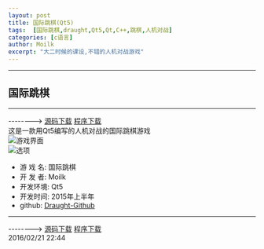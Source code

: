 ```yaml
---
layout: post
title: 国际跳棋(Qt5)
tags:  [国际跳棋,draught,Qt5,Qt,C++,跳棋,人机对战]
categories: [c语言]
author: Moilk
excerpt: "大二时候的课设,不错的人机对战游戏"
---
```


-------------------------------------
## 国际跳棋
-------------------------------------
--------> [源码下载](https://codeload.github.com/Moilk/Draughts/zip/master) [程序下载](https://codeload.github.com/Moilk/Draughts/zip/release)  
这是一款用Qt5编写的人机对战的国际跳棋游戏  
![游戏界面](http://duras.wang/img/projects/draught/game.png)  
![选项](http://duras.wang/img/projects/draught/option.png)  

+ 游 戏 名: 国际跳棋  
+ 开 发 者: Moilk  
+ 开发环境: Qt5  
+ 开发时间: 2015年上半年    
+ github: [Draught-Github](https://github.com/Moilk/Draughts)  

-----------------------------------------

--------> [源码下载](https://codeload.github.com/Moilk/Draughts/zip/master) [程序下载](https://codeload.github.com/Moilk/Draughts/zip/release)  
2016/02/21 22:44
